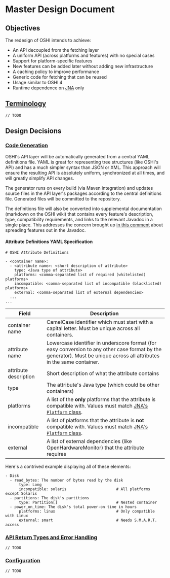 # Master Design Document

## Objectives
The redesign of OSHI intends to achieve:

- An API decoupled from the fetching layer
- A uniform API (across platforms and features) with no special cases
- Support for platform-specific features
- New features can be added later without adding new infrastructure
- A caching policy to improve performance
- Generic code for fetching that can be reused
- Usage similar to OSHI 4
- Runtime dependence on [JNA](https://github.com/java-native-access/jna) only

## [Terminology](https://github.com/oshi/oshi5/issues/7)
`// TODO`

## Design Decisions
### [Code Generation](https://github.com/oshi/oshi5/issues/4)
OSHI's API layer will be automatically generated from a central YAML definitions file. YAML is great for representing tree structures (like OSHI's API) and has a much simpler syntax than JSON or XML. This approach will ensure the resulting API is absolutely uniform, synchronized at all times, and will greatly simplify API changes.

The generator runs on every build (via Maven integration) and updates source files in the API layer's packages according to the central definitions file. Generated files will be committed to the repository.

The definitions file will also be converted into supplemental documentation (markdown on the OSHI wiki) that contains every feature's description, type, compatibility requirements, and links to the relevant Javadoc in a single place. This addresses the concern brought up [in this comment](https://github.com/oshi/oshi5/issues/2#issuecomment-451220174) about spreading features out in the Javadoc.

#### Attribute Definitions YAML Specification
```
# OSHI Attribute Definitions

- <container name>:
  - <attribute name>: <short description of attribute>
    type: <Java type of attribute>
    platforms: <comma-separated list of required (whitelisted) platforms>
    incompatible: <comma-separated list of incompatible (blacklisted) platforms>
    external: <comma-separated list of external dependencies>
  ...
...
```

| Field | Description |
|----------------|-----------------------------------|
| container name | CamelCase identifier which must start with a capital letter. Must be unique across all containers. |
| attribute name | Lowercase identifier in underscore format (for easy conversion to any other case format by the generator). Must be unique across all attributes in the same container. |
| attribute description | Short description of what the attribute contains |
| type | The attribute's Java type (which could be other containers) |
| platforms | A list of the **only** platforms that the attribute is compatible with. Values must match [JNA's `Platform` class](http://java-native-access.github.io/jna/5.2.0/javadoc/com/sun/jna/Platform.html). |
| incompatible | A list of platforms that the attribute is **not** compatible with. Values must match [JNA's `Platform` class](http://java-native-access.github.io/jna/5.2.0/javadoc/com/sun/jna/Platform.html). |
| external | A list of external dependencies (like OpenHardwareMonitor) that the attribute requires |

Here's a contrived example displaying all of these elements:
```
- Disk
  - read_bytes: The number of bytes read by the disk
      type: Long
      incompatible: solaris                      # All platforms except Solaris
  - partitions: The disk's partitions
      type: Partition[]                          # Nested container
  - power_on_time: The disk's total power-on time in hours
      platforms: linux                           # Only compatible with Linux
      external: smart                            # Needs S.M.A.R.T. access
```

### [API Return Types and Error Handling](https://github.com/oshi/oshi5/issues/2)
`// TODO`

### [Configuration](https://github.com/oshi/oshi5/issues/3)
`// TODO`
